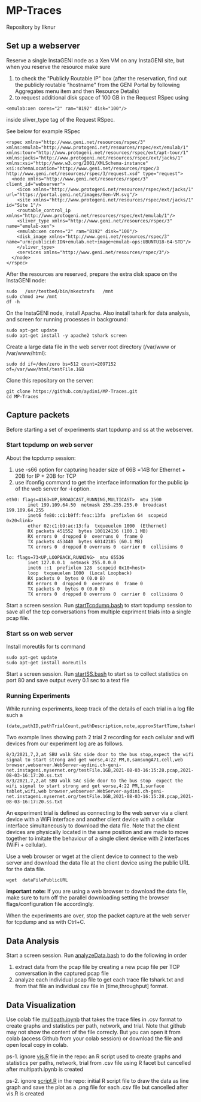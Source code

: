 # MP-Traces

Repository by Ilknur

## Set up a webserver

Reserve a single InstaGENI node as a Xen VM on any InstaGENI site, but when you reserve the resource make sure 
1) to check the "Publicly Routable IP" box (after the reservation, find out the publicly routable "hostname" from the GENI Portal by following Aggregates menu item  and then Resource Details)
2) to request additional disk space of 100 GB in the Request RSpec using 
```
<emulab:xen cores="2" ram="8192" disk="100"/>
```
inside sliver_type tag of the Request RSpec. 

See below for example RSpec
```
<rspec xmlns="http://www.geni.net/resources/rspec/3" xmlns:emulab="http://www.protogeni.net/resources/rspec/ext/emulab/1" xmlns:tour="http://www.protogeni.net/resources/rspec/ext/apt-tour/1" xmlns:jacks="http://www.protogeni.net/resources/rspec/ext/jacks/1" xmlns:xsi="http://www.w3.org/2001/XMLSchema-instance" xsi:schemaLocation="http://www.geni.net/resources/rspec/3    http://www.geni.net/resources/rspec/3/request.xsd" type="request">
  <node xmlns="http://www.geni.net/resources/rspec/3" client_id="webserver">
    <icon xmlns="http://www.protogeni.net/resources/rspec/ext/jacks/1" url="https://portal.geni.net/images/Xen-VM.svg"/>
    <site xmlns="http://www.protogeni.net/resources/rspec/ext/jacks/1" id="Site 1"/>
    <routable_control_ip xmlns="http://www.protogeni.net/resources/rspec/ext/emulab/1"/>
    <sliver_type xmlns="http://www.geni.net/resources/rspec/3" name="emulab-xen">
    <emulab:xen cores="2" ram="8192" disk="100"/>
    <disk_image xmlns="http://www.geni.net/resources/rspec/3" name="urn:publicid:IDN+emulab.net+image+emulab-ops:UBUNTU18-64-STD"/>
    </sliver_type>
    <services xmlns="http://www.geni.net/resources/rspec/3"/>
  </node>
</rspec>
```

After the resources are reserved, prepare the extra disk space on the InstaGENI node:
```
sudo   /usr/testbed/bin/mkextrafs   /mnt
sudo chmod a+w /mnt
df -h
```

On the InstaGENI node, install Apache. Also install tshark for data analysis, and screen for running processes in background:

```
sudo apt-get update
sudo apt-get install -y apache2 tshark screen
```

Create a large data file in the web server root directory (/var/www or /var/www/html):

```
sudo dd if=/dev/zero bs=512 count=2097152 of=/var/www/html/testFile.1GB
```

Clone this repository on the server:

```
git clone https://github.com/aydini/MP-Traces.git
cd MP-Traces
```

## Capture packets

Before starting a set of experiments start tcpdump and ss at the webserver.

### Start tcpdump on web server
About the tcpdump session:
1) use -s66 option for capturing header size of 66B =14B for Ethernet + 20B for IP + 20B for TCP
2) use ifconfig command to get the interface information for the public ip of the web server for -i option. 
```
eth0: flags=4163<UP,BROADCAST,RUNNING,MULTICAST>  mtu 1500
        inet 199.109.64.50  netmask 255.255.255.0  broadcast 199.109.64.255
        inet6 fe80::c1:b9ff:feac:13fa  prefixlen 64  scopeid 0x20<link>
        ether 02:c1:b9:ac:13:fa  txqueuelen 1000  (Ethernet)
        RX packets 451552  bytes 100124136 (100.1 MB)
        RX errors 0  dropped 0  overruns 0  frame 0
        TX packets 453440  bytes 60142185 (60.1 MB)
        TX errors 0  dropped 0 overruns 0  carrier 0  collisions 0

lo: flags=73<UP,LOOPBACK,RUNNING>  mtu 65536
        inet 127.0.0.1  netmask 255.0.0.0
        inet6 ::1  prefixlen 128  scopeid 0x10<host>
        loop  txqueuelen 1000  (Local Loopback)
        RX packets 0  bytes 0 (0.0 B)
        RX errors 0  dropped 0  overruns 0  frame 0
        TX packets 0  bytes 0 (0.0 B)
        TX errors 0  dropped 0 overruns 0  carrier 0  collisions 0
```
Start a screen session. Run [startTcpdump.bash](startTcpdump.bash) to start tcpdump session to save all of the tcp conversations from multiple expriment trials into a single pcap file.

### Start ss on web server

Install moreutils for ts command

```
sudo apt-get update
sudo apt-get install moreutils
```

Start a screen session.  Run [startSS.bash](startSS.bash) to start ss to collect statistics on port 80 and save output every 0.1 sec to a text file 

### Running Experiments
While running experiments, keep track of the details of each trial in a log file such a 
```
(date,pathID,pathTrialCount,pathDescription,note,approxStartTime,tsharkStreamID,clientDevice,clientInterface,downloadMethod,downloadURL,pcapFileName,ssFileName)
```
Two example lines showing path 2 trial 2 recording for each cellular and wifi devices from our experiment log are as follows.
```
8/3/2021,7,2,at SBU walk SAc side door to the bus stop,expect the wifi signal to start strong and get worse,4:22 PM,0,samsungA71,cell,web browser,webserver.WebServer-aydini.ch-geni-net.instageni.nysernet.org/testFile.1GB,2021-08-03-16:15:28.pcap,2021-08-03-16:17:20.ss.txt
8/3/2021,7,2,at SBU walk SAc side door to the bus stop	expect the wifi signal to start strong and get worse,4:22 PM,1,surface tablet,wifi,web browser,webserver.WebServer-aydini.ch-geni-net.instageni.nysernet.org/testFile.1GB,2021-08-03-16:15:28.pcap,2021-08-03-16:17:20.ss.txt
```

An experiment trial is defined as connecting to the web server via a client device with a WiFi interface and another client device with a cellular interface simultaneously to download the data file. Note that the client devices are physically located in the same position and are made to move together to imitate the behaviour of a single client device with 2 interfaces (WiFi + cellular). 

Use a web browser or wget at the client device to connect to the web server and download the data file at the client device using the public URL for the data file. 

```
wget  dataFilePublicURL
```  

**important note:** If you are using a web browser to download the data file, make sure to turn off the parallel downloading setting the browser flags/configuration file accordingly. 

When the experiments are over, stop the packet capture at the web server for tcpdump and ss with Ctrl+C.

## Data Analysis
Start a screen session.  Run [analyzeData.bash](analyzeData.bash) to do the following in order
1) extract data from the pcap file by creating a new pcap file per TCP conversation in the captured pcap file
2) analyze each individual pcap file to get each trace file tshark.txt and from that file an individual csv file in [time,throughput] format.

## Data Visualization
Use colab file [multipath.ipynb](multipath.ipynb) that takes the trace files in .csv format  to create graphs and statistics per path, network, and trial. Note that github may not show the content of the file correcly. But you can open it from colab (access Github from your colab session) or download the file and open local copy in colab.

ps-1. ignore [vis.R](vis.R) file in the repo: an R script used to create graphs and statistics per paths, network, trial from .csv file using R facet but cancelled after multipath.ipynb is created

ps-2. ignore [script.R](script.R) in the repo: initial R script file to draw the data as line graph and save the plot as a .png file for each .csv file but cancelled  after vis.R is created
